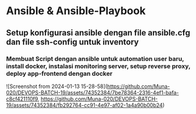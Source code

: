 # Ansible & Ansible-Playbook

## Setup konfigurasi ansible dengan file ansible.cfg dan file ssh-config untuk inventory


### Membuat Script dengan ansible untuk automation user baru, install docker, instalasi monitoring server, setup reverse proxy, deploy app-frontend dengan docker

![Screenshot from 2024-01-13 15-28-58](https://github.com/Muna-020/DEVOPS-BATCH-19/assets/74352384/7be78364-2316-4ef1-bafa-c8cf421110f9,    https://github.com/Muna-020/DEVOPS-BATCH-19/assets/74352384/fb292764-cc91-4e97-af02-1a4a90b00b24)


